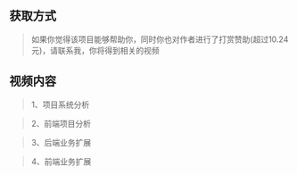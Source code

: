 ## 获取方式
> 如果你觉得该项目能够帮助你，同时你也对作者进行了打赏赞助(超过10.24元)，请联系我，你将得到相关的视频

## 视频内容
>1、项目系统分析

>2、前端项目分析

>3、后端业务扩展

>4、前端业务扩展

